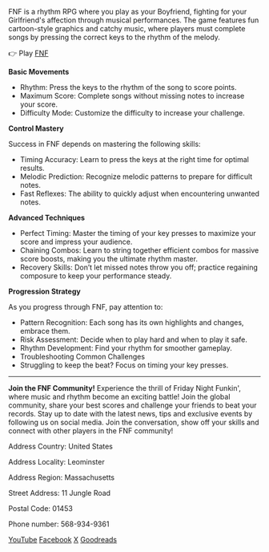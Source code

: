 FNF is a rhythm RPG where you play as your Boyfriend, fighting for your Girlfriend's affection through musical performances. The game features fun cartoon-style graphics and catchy music, where players must complete songs by pressing the correct keys to the rhythm of the melody.

👉 Play [FNF](https://fnf-games.io/)

**Basic Movements**
- Rhythm: Press the keys to the rhythm of the song to score points.
- Maximum Score: Complete songs without missing notes to increase your score.
- Difficulty Mode: Customize the difficulty to increase your challenge.

**Control Mastery**

Success in FNF depends on mastering the following skills:
- Timing Accuracy: Learn to press the keys at the right time for optimal results.
- Melodic Prediction: Recognize melodic patterns to prepare for difficult notes.
- Fast Reflexes: The ability to quickly adjust when encountering unwanted notes.

**Advanced Techniques**

- Perfect Timing: Master the timing of your key presses to maximize your score and impress your audience.
- Chaining Combos: Learn to string together efficient combos for massive score boosts, making you the ultimate rhythm master.
- Recovery Skills: Don’t let missed notes throw you off; practice regaining composure to keep your performance steady.


**Progression Strategy**

As you progress through FNF, pay attention to:

- Pattern Recognition: Each song has its own highlights and changes, embrace them.
- Risk Assessment: Decide when to play hard and when to play it safe.
- Rhythm Development: Find your rhythm for smoother gameplay.
- Troubleshooting Common Challenges
- Struggling to keep the beat? Focus on timing your key presses.
------------------------------------------------------------------------------------------------------------------

**Join the FNF Community!**
Experience the thrill of Friday Night Funkin', where music and rhythm become an exciting battle! Join the global community, share your best scores and challenge your friends to beat your records. Stay up to date with the latest news, tips and exclusive events by following us on social media. Join the conversation, show off your skills and connect with other players in the FNF community!

Address Country: United States

Address Locality: Leominster

Address Region: Massachusetts

Street Address: 11 Jungle Road

Postal Code: 01453

Phone number: 568-934-9361

 
[YouTube](https://www.youtube.com/@fnfgame-w2t8o)
[Facebook](https://www.facebook.com/people/FNF/61575186193213/)
[X](https://x.com/fnf_game61704)
[Goodreads](https://www.goodreads.com/user/show/189722268-fnf-game)


 
